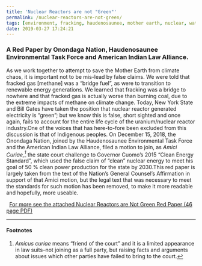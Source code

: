 ```yaml
---
title: 'Nuclear Reactors are not "Green"'
permalink: /nuclear-reactors-are-not-green/
tags: [environment, fracking, haudenosaunee, mother earth, nuclear, waterislife]
date: 2019-03-27 17:24:21
---
```

### A Red Paper by Onondaga Nation, Haudenosaunee Environmental Task Force and American Indian Law Alliance.

As we work together to attempt to save the Mother Earth from climate chaos, it is important not to be mis-lead by false claims. We were told that fracked gas [methane] was a “bridge fuel”, as were to transition to renewable energy generations. We learned that fracking was a bridge to nowhere and that fracked gas is actually worse than burning coal, due to the extreme impacts of methane on climate change. Today, New York State and Bill Gates have taken the position that nuclear reactor generated electricity is “green”; but we know this is false, short sighted and once again, fails to account for the entire life cycle of the uranium/nuclear reactor industry.One of the voices that has here-to-fore been excluded from this discussion is that of Indigenous peoples. On December 15, 2018, the Onondaga Nation, joined by the Haudenosaunee Environmental Task Force and the American Indian Law Alliance, filed a motion to join, as _Amici Curiae,[<sup>1</sup>](#1 "friend of the court")_ the state court challenge to Governor Cuomo’s 2015 “Clean Energy Standard”, which used the false claim of “clean” nuclear energy to meet his goal of 50 % clean power production for the state by 2030.This red paper is largely taken from the text of the Nation’s General Counsel’s Affirmation in support of that Amici motion, but the legal text that was necessary to meet the standards for such motion has been removed, to make it more readable and hopefully, more useable. </article>

  [For more see the attached Nuclear Reactors are Not Green Red Paper (46 page PDF)](https://aila.ngo/wp-content/uploads/2019/03/NukeRedPaper3-25-19.pdf "Nuclear Reactors PDF")

***

#### Footnotes

1.  _Amicus curiae_ means “friend of the court” and it is a limited appearance in law suits–not joining as a full party, but raising facts and arguments about issues which other parties have failed to bring to the court.[↩](#ref-1)
